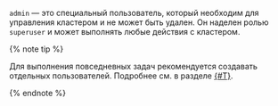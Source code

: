 `admin` — это специальный пользователь, который необходим для управления кластером и не может быть удален. Он наделен ролью `superuser` и может выполнять любые действия с кластером.

{% note tip %}

Для выполнения повседневных задач рекомендуется создавать отдельных пользователей. Подробнее см. в разделе [{#T}](../../../managed-opensearch/operations/cluster-users.md).

{% endnote %}
